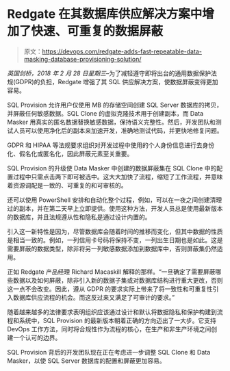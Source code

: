 # Redgate 在其数据库供应解决方案中增加了快速、可重复的数据屏蔽

> 原文：<https://devops.com/redgate-adds-fast-repeatable-data-masking-database-provisioning-solution/>

*英国剑桥，2018 年 2 月 28 日星期三*–为了减轻遵守即将出台的通用数据保护法规(GDPR)的负担，Redgate 增强了其 SQL 供应解决方案，使数据屏蔽变得更加容易。

SQL Provision 允许用户仅使用 MB 的存储空间创建 SQL Server 数据库的拷贝，并屏蔽任何敏感数据。SQL Clone 的虚拟克隆技术用于创建副本，而 Data Masker 用真实的匿名数据替换敏感数据，保持语义完整性。然后，开发团队和测试人员可以使用净化后的副本来加速开发，准确地测试代码，并更快地修复问题。

GDPR 和 HIPAA 等法规要求组织对开发过程中使用的个人身份信息进行去身份化、假名化或匿名化，因此屏蔽元素至关重要。

SQL Provision 的升级使 Data Masker 中创建的数据屏蔽集在 SQL Clone 中的配置过程中只需点击两下即可被选中。这大大加快了流程，缩短了工作流程，并意味着资源调配是一致的、可重复的和可审核的。

还可以使用 PowerShell 安排和自动化整个过程，例如，可以在一夜之间创建清理过的副本，并在第二天早上立即提供。使用这种方法，开发人员总是使用最新版本的数据库，并且法规遵从性和隐私是通过设计内置的。

引入这一新特性是因为，尽管数据库会随着时间的推移而变化，但其中数据的性质是相当一致的。例如，一列信用卡号码将保持不变，一列出生日期也是如此。这是需要屏蔽的数据类型，除非将另一列敏感数据添加到数据库中，否则屏蔽集仍然适用。

正如 Redgate 产品经理 Richard Macaskill 解释的那样。“一旦确定了需要屏蔽哪些数据以及如何屏蔽，除非引入新的数据子集或对数据库结构进行重大更改，否则这一点不会改变。因此，遵从 GDPR 的要求实际上带来了将一致性和可重复性引入数据库供应流程的机会。而这反过来又满足了可审计的要求。”

随着越来越多的法律要求表明组织应该通过设计和默认将数据隐私和保护构建到流程和系统中，SQL Provision 的最新版本朝着正确的方向迈出了一大步。它支持 DevOps 工作方法，同时将合规性作为流程的核心，在生产和非生产环境之间创建一个认可的边界。

SQL Provision 背后的开发团队现在正在考虑进一步调整 SQL Clone 和 Data Masker，以使 SQL Server 数据库的配置和屏蔽更加容易。